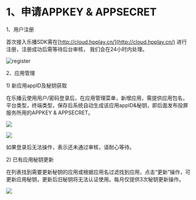 # 1、申请APPKEY & APPSECRET

1、用户注册

首次接入乐播SDK需在[http://cloud.hpplay.cn/](http://cloud.hpplay.cn/) 进行注册，注册成功后需等待后台审核， 我们会在24小时内处理。

![register](http://cdn.hpplay.com.cn/test/don/_book/assets/import_01.png)

2、应用管理

1\) 新应用appID及秘钥获取

在乐播云使用用户/密码登录后，在应用管理菜单，新增应用，需提供应用包名，平台类型，终端类型，保存后系统自动生成该应用appID&秘钥，即后面发布投屏服务所用的APPKEY & APPSECRET。

![](http://cdn.hpplay.com.cn/test/don/_book/assets/import_02.png)

![](http://cdn.hpplay.com.cn/test/don/_book/assets/import_03.png)

如果登录后无法操作，表示还未通过审核，请耐心等待。

2\) 已有应用秘钥更新

在列表找到需要更新秘钥的应用或根据应用名过滤找到应用，点击“更新”操作，可更新应用秘钥，更新后旧秘钥将无法认证使用。每月仅提供3次秘钥更新操作。

![](http://cdn.hpplay.com.cn/test/don/_book/assets/import_04.png)